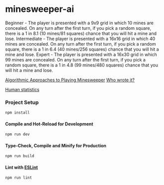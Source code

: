 # minesweeper-ai

Beginner - The player is presented with a 9x9 grid in which 10 mines are concealed. On any turn after the first turn, if you pick a random square, there is a 1 in 8.1 (10 mines/81 squares) chance that you will hit a mine and lose.
Intermediate - The player is presented with a 16x16 grid in which 40 mines are concealed. On any turn after the first turn, if you pick a random square, there is a 1 in 6.4 (40 mines/256 squares) chance that you will hit a mine and lose.
Expert - The player is presented with a 16x30 grid in which 99 mines are concealed. On any turn after the first turn, if you pick a random square, there is a 1 in 4.8 (99 mines/480 squares) chance that you will hit a mine and lose.

[Algorithmic Approaches to Playing Minesweeper](https://cs50.harvard.edu/ai/2023/projects/1/minesweeper/)
[Who wrote it?](http://honors.cs.umd.edu/reports/minesweeper.pdf)

[Human statistics](https://minesweeper.online/statistics)

### Project Setup

```sh
npm install
```

#### Compile and Hot-Reload for Development

```sh
npm run dev
```

#### Type-Check, Compile and Minify for Production

```sh
npm run build
```

#### Lint with [ESLint](https://eslint.org/)

```sh
npm run lint
```
